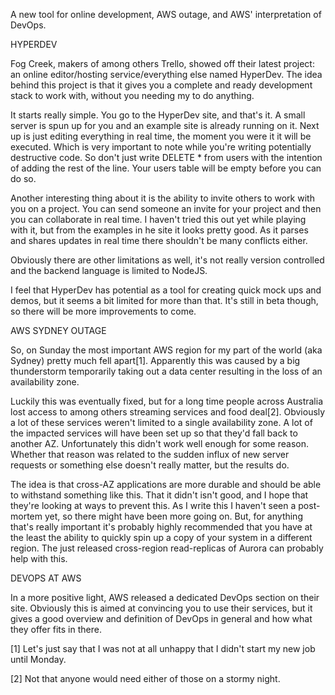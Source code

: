 A new tool for online development, AWS outage, and AWS' interpretation of DevOps.



HYPERDEV


Fog Creek, makers of among others Trello, showed off their latest project: an online editor/hosting service/everything else named HyperDev. The idea behind this project is that it gives you a complete and ready development stack to work with, without you needing my to do anything.

It starts really simple. You go to the HyperDev site, and that's it. A small server is spun up for you and an example site is already running on it. Next up is just editing everything in real time, the moment you were it it will be executed. Which is very important to note while you're writing potentially destructive code. So don't just write DELETE * from users with the intention of adding the rest of the line. Your users table will be empty before you can do so.

Another interesting thing about it is the ability to invite others to work with you on a project. You can send someone an invite for your project and then you can collaborate in real time. I haven't tried this out yet while playing with it, but from the examples in he site it looks pretty good. As it parses and shares updates in real time there shouldn't be many conflicts either.

Obviously there are other limitations as well, it's not really version controlled and the backend language is limited to NodeJS.

I feel that HyperDev has potential as a tool for creating quick mock ups and demos, but it seems a bit limited for more than that. It's still in beta though, so there will be more improvements to come.



AWS SYDNEY OUTAGE


So, on Sunday the most important AWS region for my part of the world (aka Sydney) pretty much fell apart[1]. Apparently this was caused by a big thunderstorm temporarily taking out a data center resulting in the loss of an availability zone.

Luckily this was eventually fixed, but for a long time people across Australia lost access to among others streaming services and food deal[2]. Obviously a lot of these services weren't limited to a single availability zone. A lot of the impacted services will have been set up so that they'd fall back to another AZ. Unfortunately this didn't work well enough for some reason. Whether that reason was related to the sudden influx of new server requests or something else doesn't really matter, but the results do.

The idea is that cross-AZ applications are more durable and should be able to withstand something like this. That it didn't isn't good, and I hope that they're looking at ways to prevent this. As I write this I haven't seen a post-mortem yet, so there might have been more going on. But, for anything that's really important it's probably highly recommended that you have at the least the ability to quickly spin up a copy of your system in a different region. The just released cross-region read-replicas of Aurora can probably help with this.



DEVOPS AT AWS


In a more positive light, AWS released a dedicated DevOps section on their site. Obviously this is aimed at convincing you to use their services, but it gives a good overview and definition of DevOps in general and how what they offer fits in there.

[1] Let's just say that I was not at all unhappy that I didn't start my new job until Monday.

[2] Not that anyone would need either of those on a stormy night.
